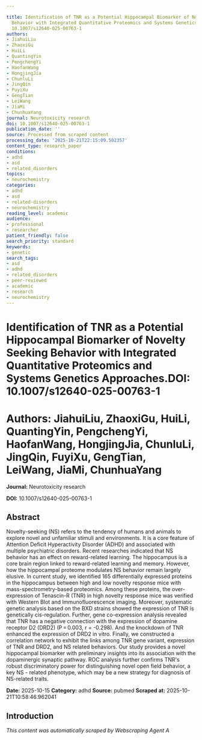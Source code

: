 ```yaml
---

title: Identification of TNR as a Potential Hippocampal Biomarker of Novelty Seeking
  Behavior with Integrated Quantitative Proteomics and Systems Genetics Approaches.**DOI:**
  10.1007/s12640-025-00763-1
authors:
- JiahuiLiu
- ZhaoxiGu
- HuiLi
- QuantingYin
- PengchengYi
- HaofanWang
- HongjingJia
- ChunluLi
- JingQin
- FuyiXu
- GengTian
- LeiWang
- JiaMi
- ChunhuaYang
journal: Neurotoxicity research
doi: 10.1007/s12640-025-00763-1
publication_date: ''
source: Processed from scraped content
processing_date: '2025-10-21T22:15:09.502357'
content_type: research_paper
conditions:
- adhd
- asd
- related_disorders
topics:
- neurochemistry
categories:
- adhd
- asd
- related-disorders
- neurochemistry
reading_level: academic
audience:
- professional
- researcher
patient_friendly: false
search_priority: standard
keywords:
- genetic
search_tags:
- asd
- adhd
- related_disorders
- peer-reviewed
- academic
- research
- neurochemistry
---
```




# Identification of TNR as a Potential Hippocampal Biomarker of Novelty Seeking Behavior with Integrated Quantitative Proteomics and Systems Genetics Approaches.**DOI:** 10.1007/s12640-025-00763-1

# **Authors:** JiahuiLiu, ZhaoxiGu, HuiLi, QuantingYin, PengchengYi, HaofanWang, HongjingJia, ChunluLi, JingQin, FuyiXu, GengTian, LeiWang, JiaMi, ChunhuaYang

**Journal:** Neurotoxicity research

**DOI:** 10.1007/s12640-025-00763-1

## Abstract

Novelty-seeking (NS) refers to the tendency of humans and animals to explore novel and unfamiliar stimuli and environments. It is a core feature of Attention Deficit Hyperactivity Disorder (ADHD) and associated with multiple psychiatric disorders. Recent researches indicated that NS behavior has an effect on reward-related learning. The hippocampus is a core brain region linked to reward-related learning and memory. However, how the hippocampal proteome modulates NS behavior remain largely elusive. In current study, we identified 165 differentially expressed proteins in the hippocampus between high and low novelty response mice with mass-spectrometry-based proteomics. Among these proteins, the over-expression of Tenascin-R (TNR) in high novelty response mice was verified with Western Blot and Immunofluorescence imaging. Moreover, systematic genetic analysis based on the BXD strains showed the expression of TNR is genetically cis-regulation. Further, gene co-expression analysis revealed that TNR has a negative connection with the expression of dopamine receptor D2 (DRD2) (P = 0.003, r = -0.298). And the knockdown of TNR enhanced the expression of DRD2 in vitro. Finally, we constructed a correlation network to exhibit the links among TNR gene variant, expression of TNR and DRD2, and NS related behaviors. Our study provides a novel hippocampal biomarker with preliminary insights into its association with the dopaminergic synaptic pathway. ROC analysis further confirms TNR's robust discriminatory power for distinguishing novel open field behavior, a key NS - related phenotype, which may be a new strategy for diagnosis of NS-related traits.

**Date:** 2025-10-15
**Category:** adhd
**Source:** pubmed
**Scraped at:** 2025-10-21T10:58:46.962041
## Introduction
*This content was automatically scraped by Webscraping Agent A*
